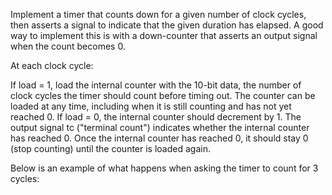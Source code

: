 Implement a timer that counts down for a given number of clock cycles, then asserts a signal to indicate that the given duration has elapsed. A good way to implement this is with a down-counter that asserts an output signal when the count becomes 0.

At each clock cycle:

If load = 1, load the internal counter with the 10-bit data, the number of clock cycles the timer should count before timing out. The counter can be loaded at any time, including when it is still counting and has not yet reached 0.
If load = 0, the internal counter should decrement by 1.
The output signal tc ("terminal count") indicates whether the internal counter has reached 0. Once the internal counter has reached 0, it should stay 0 (stop counting) until the counter is loaded again.

Below is an example of what happens when asking the timer to count for 3 cycles:
